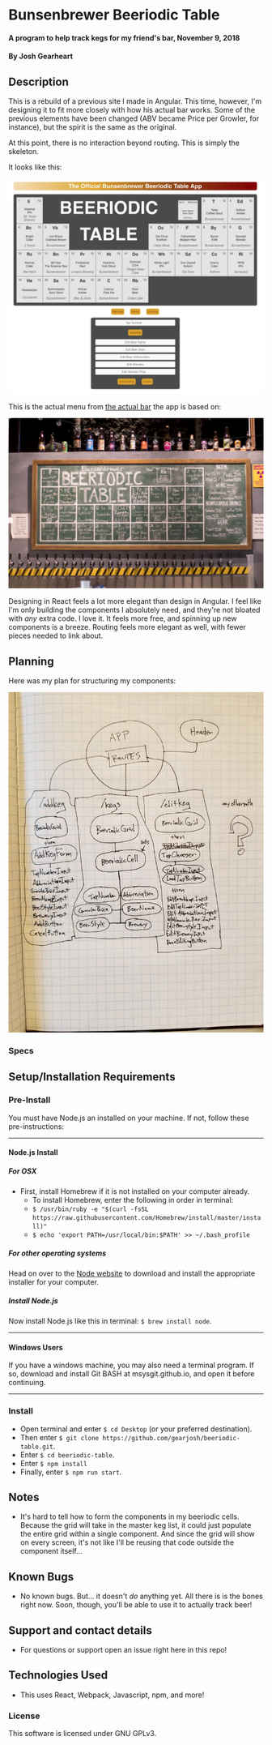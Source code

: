 # Bunsenbrewer Beeriodic Table

#### A program to help track kegs for my friend's bar, November 9, 2018

#### By Josh Gearheart

## Description

This is a rebuild of a previous site I made in Angular.  This time, however, I'm designing it to fit more closely with how his actual bar works.  Some of the previous  elements have been changed (ABV became Price per Growler, for instance), but the spirit is the same as the original.

At this point, there is no interaction beyond routing.  This is simply the skeleton.

It looks like this:

![beeriodic table app](https://raw.githubusercontent.com/gearjosh/beeriodic-table/master/src/img/screenshot.png)

This is the actual menu from [the actual bar](http://www.bunsenbrewer.com/) the app is based on:

![beeriodic table chalkboard menu](https://raw.githubusercontent.com/gearjosh/beeriodic-table/master/src/img/real-beeriodic-table.jpg)

Designing in React feels a lot more elegant than design in Angular.  I feel like I'm only building the components I absolutely need, and they're not bloated with _any_ extra code.  I love it.  It feels more free, and spinning up new components is a breeze.  Routing feels more elegant as well, with fewer pieces needed to link about.

## Planning

Here was my plan for structuring my components:

![component structure drawing](https://raw.githubusercontent.com/gearjosh/beeriodic-table/master/src/img/component-structure.jpg)

### Specs

## Setup/Installation Requirements

### Pre-Install

You must have Node.js an installed on your machine. If not, follow these pre-instructions:

****

#### **Node.js Install**

##### _For OSX_

- First, install Homebrew if it is not installed on your computer already.
  - To install Homebrew, enter the following in order in terminal:
  - `$ /usr/bin/ruby -e "$(curl -fsSL https://raw.githubusercontent.com/Homebrew/install/master/install)"`
  - `$ echo 'export PATH=/usr/local/bin:$PATH' >> ~/.bash_profile`

##### _For other operating systems_

Head on over to the [Node website](https://nodejs.org/en/download/) to download and install the appropriate installer for your computer.

##### _Install Node.js_

Now install Node.js like this in terminal: `$ brew install node`.

****

#### **Windows Users**

If you have a windows machine, you may also need a terminal program.  If so, download and install Git BASH at msysgit.github.io, and open it before continuing.

****

### Install

- Open terminal and enter `$ cd Desktop` (or your preferred destination).
- Then enter `$ git clone https://github.com/gearjosh/beeriodic-table.git`.
- Enter `$ cd beeriodic-table`.
- Enter `$ npm install`
- Finally, enter `$ npm run start`.

## Notes
- It's hard to tell how to form the components in my beeriodic cells.  Because the grid will take in the master keg list, it could just populate the entire grid within a single component.  And since the grid will show on every screen, it's not like I'll be reusing that code outside the component itself...

## Known Bugs
- No known bugs. But... it doesn't _do_ anything yet.  All there is is the bones right now.  Soon, though, you'll be able to use it to actually track beer!

## Support and contact details
- For questions or support open an issue right here in this repo!

## Technologies Used
- This uses React, Webpack, Javascript, npm, and more!

### License
This software is licensed under GNU GPLv3.
